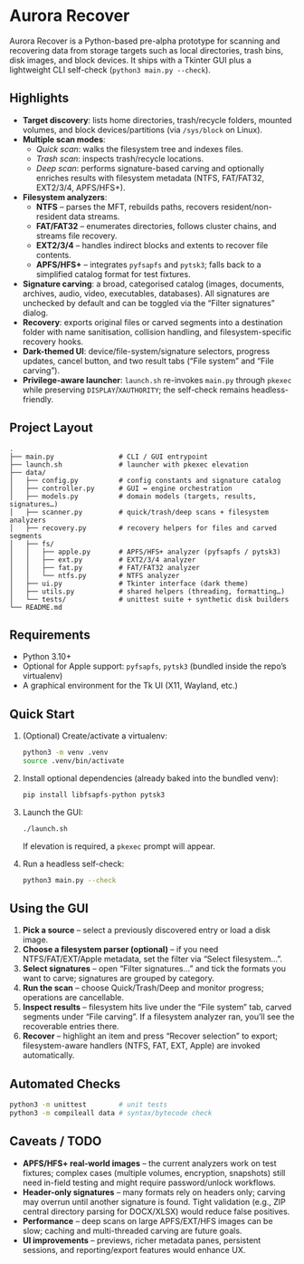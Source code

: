 # Aurora Recover

Aurora Recover is a Python-based pre-alpha prototype for scanning and recovering data from storage targets such as local directories, trash bins, disk images, and block devices. It ships with a Tkinter GUI plus a lightweight CLI self-check (`python3 main.py --check`).

## Highlights

- **Target discovery**: lists home directories, trash/recycle folders, mounted volumes, and block devices/partitions (via `/sys/block` on Linux).
- **Multiple scan modes**:
  - *Quick scan*: walks the filesystem tree and indexes files.
  - *Trash scan*: inspects trash/recycle locations.
  - *Deep scan*: performs signature-based carving and optionally enriches results with filesystem metadata (NTFS, FAT/FAT32, EXT2/3/4, APFS/HFS+).
- **Filesystem analyzers**:
  - **NTFS** – parses the MFT, rebuilds paths, recovers resident/non-resident data streams.
  - **FAT/FAT32** – enumerates directories, follows cluster chains, and streams file recovery.
  - **EXT2/3/4** – handles indirect blocks and extents to recover file contents.
  - **APFS/HFS+** – integrates `pyfsapfs` and `pytsk3`; falls back to a simplified catalog format for test fixtures.
- **Signature carving**: a broad, categorised catalog (images, documents, archives, audio, video, executables, databases). All signatures are unchecked by default and can be toggled via the “Filter signatures” dialog.
- **Recovery**: exports original files or carved segments into a destination folder with name sanitisation, collision handling, and filesystem-specific recovery hooks.
- **Dark-themed UI**: device/file-system/signature selectors, progress updates, cancel button, and two result tabs (“File system” and “File carving”).
- **Privilege-aware launcher**: `launch.sh` re-invokes `main.py` through `pkexec` while preserving `DISPLAY`/`XAUTHORITY`; the self-check remains headless-friendly.

## Project Layout

```
.
├── main.py                # CLI / GUI entrypoint
├── launch.sh              # launcher with pkexec elevation
├── data/
│   ├── config.py          # config constants and signature catalog
│   ├── controller.py      # GUI ↔ engine orchestration
│   ├── models.py          # domain models (targets, results, signatures…)
│   ├── scanner.py         # quick/trash/deep scans + filesystem analyzers
│   ├── recovery.py        # recovery helpers for files and carved segments
│   ├── fs/
│   │   ├── apple.py       # APFS/HFS+ analyzer (pyfsapfs / pytsk3)
│   │   ├── ext.py         # EXT2/3/4 analyzer
│   │   ├── fat.py         # FAT/FAT32 analyzer
│   │   └── ntfs.py        # NTFS analyzer
│   ├── ui.py              # Tkinter interface (dark theme)
│   ├── utils.py           # shared helpers (threading, formatting…)
│   └── tests/             # unittest suite + synthetic disk builders
└── README.md
```

## Requirements

- Python 3.10+
- Optional for Apple support: `pyfsapfs`, `pytsk3` (bundled inside the repo’s virtualenv)
- A graphical environment for the Tk UI (X11, Wayland, etc.)

## Quick Start

1. (Optional) Create/activate a virtualenv:
   ```bash
   python3 -m venv .venv
   source .venv/bin/activate
   ```

2. Install optional dependencies (already baked into the bundled venv):
   ```bash
   pip install libfsapfs-python pytsk3
   ```

3. Launch the GUI:
   ```bash
   ./launch.sh
   ```
   If elevation is required, a `pkexec` prompt will appear.

4. Run a headless self-check:
   ```bash
   python3 main.py --check
   ```

## Using the GUI

1. **Pick a source** – select a previously discovered entry or load a disk image.
2. **Choose a filesystem parser (optional)** – if you need NTFS/FAT/EXT/Apple metadata, set the filter via “Select filesystem…”.
3. **Select signatures** – open “Filter signatures…” and tick the formats you want to carve; signatures are grouped by category.
4. **Run the scan** – choose Quick/Trash/Deep and monitor progress; operations are cancellable.
5. **Inspect results** – filesystem hits live under the “File system” tab, carved segments under “File carving”. If a filesystem analyzer ran, you’ll see the recoverable entries there.
6. **Recover** – highlight an item and press “Recover selection” to export; filesystem-aware handlers (NTFS, FAT, EXT, Apple) are invoked automatically.

## Automated Checks

```bash
python3 -m unittest        # unit tests
python3 -m compileall data # syntax/bytecode check
```

## Caveats / TODO

- **APFS/HFS+ real-world images** – the current analyzers work on test fixtures; complex cases (multiple volumes, encryption, snapshots) still need in-field testing and might require password/unlock workflows.
- **Header-only signatures** – many formats rely on headers only; carving may overrun until another signature is found. Tight validation (e.g., ZIP central directory parsing for DOCX/XLSX) would reduce false positives.
- **Performance** – deep scans on large APFS/EXT/HFS images can be slow; caching and multi-threaded carving are future goals.
- **UI improvements** – previews, richer metadata panes, persistent sessions, and reporting/export features would enhance UX.
